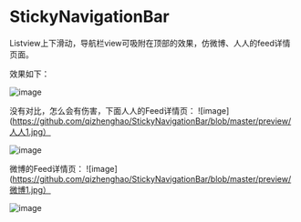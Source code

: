 # StickyNavigationBar
Listview上下滑动，导航栏view可吸附在顶部的效果，仿微博、人人的feed详情页面。

效果如下：

![image](https://github.com/qizhenghao/StickyNavigationBar/blob/master/preview/sticky_navigation_bar.gif)

没有对比，怎么会有伤害，下面人人的Feed详情页：
![image](https://github.com/qizhenghao/StickyNavigationBar/blob/master/preview/人人1.jpg）

![image](https://github.com/qizhenghao/StickyNavigationBar/blob/master/preview/人人2.jpg)


微博的Feed详情页：
![image](https://github.com/qizhenghao/StickyNavigationBar/blob/master/preview/微博1.jpg）

![image](https://github.com/qizhenghao/StickyNavigationBar/blob/master/preview/微博2.jpg)
